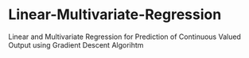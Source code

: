 # Linear-Multivariate-Regression
Linear and Multivariate Regression for Prediction of Continuous Valued Output using Gradient Descent Algorihtm
